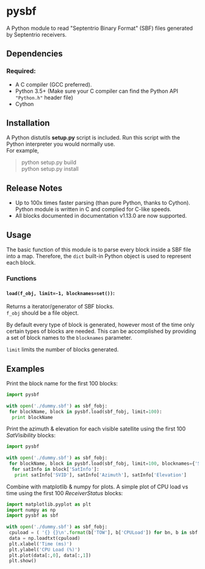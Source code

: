 # pysbf

A Python module to read "Septentrio Binary Format" (SBF) files generated by Septentrio receivers.

## Dependencies

### Required:
* A C compiler (GCC preferred).
* Python 3.5+ (Make sure your C compiler can find the Python API `"Python.h"` header file)
* Cython


## Installation

A Python distutils **setup.py** script is included.
Run this script with the Python interpreter you would normally use.  
For example,
>python setup.py build  
>python setup.py install

## Release Notes

* Up to 100x times faster parsing (than pure Python, thanks to Cython). Python module is written in C and complied for C-like speeds.
* All blocks documented in documentation v1.13.0 are now supported.

## Usage

The basic function of this module is to parse every block inside a SBF file into a map.
Therefore, the `dict` built-in Python object is used to represent each block. 

### Functions

#### `load(f_obj, limit=-1, blocknames=set())`:
Returns a iterator/generator of SBF blocks.  
`f_obj` should be a file object.  

By default every type of block is generated, however most of the time only certain types
of blocks are needed. This can be accomplished by providing a set of block names to 
the `blocknames` parameter.  

`limit` limits the number of blocks generated.  


## Examples

Print the block name for the first 100 blocks:

```python
import pysbf
    
with open('./dummy.sbf') as sbf_fobj:
 for blockName, block in pysbf.load(sbf_fobj, limit=100):
  print blockName
```
      
Print the azimuth & elevation for each visible satellite using the first 100 *SatVisibility* blocks:

```python
import pysbf
    
with open('./dummy.sbf') as sbf_fobj:
 for blockName, block in pysbf.load(sbf_fobj, limit=100, blocknames={'SatVisibility'}):
  for satInfo in block['SatInfo']:
   print satInfo['SVID'], satInfo['Azimuth'], satInfo['Elevation']
```

Combine with matplotlib & numpy for plots. A simple plot of CPU load vs time using the first 100 *ReceiverStatus* blocks:

```python
import matplotlib.pyplot as plt
import numpy as np
import pysbf as sbf
    
with open('./dummy.sbf') as sbf_fobj:
 cpuload = ( '{} {}\n'.format(b['TOW'], b['CPULoad']) for bn, b in sbf.load(sbf_fobj, 100, {'ReceiverStatus_v2'}) )
 data = np.loadtxt(cpuload)
 plt.xlabel('Time (ms)')
 plt.ylabel('CPU Load (%)')
 plt.plot(data[:,0], data[:,1])
 plt.show()
```
